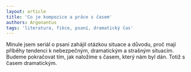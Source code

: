 ```yaml
---
layout: article
title: 'Co je kompozice a práce s časem'
authors: Argonantus
tags: 'literatura, fikce, psaní, dramatický čas'
---
```


Minule jsem seriál o psaní zahájil otázkou situace
a důvodu, proč mají příběhy tendenci k nebezpečným,
dramatickým a strašným situacím.
Budeme pokračovat tím, jak naložíme s časem,
který nám byl dán. Totiž s časem dramatickým.
